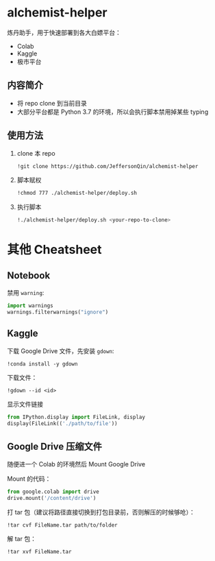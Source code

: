 # alchemist-helper

炼丹助手，用于快速部署到各大白嫖平台：

* Colab
* Kaggle
* 极市平台

## 内容简介

* 将 repo clone 到当前目录
* 大部分平台都是 Python 3.7 的环境，所以会执行脚本禁用掉某些 typing

## 使用方法

1. clone 本 repo
   ```bash
   !git clone https://github.com/JeffersonQin/alchemist-helper
   ```
2. 脚本赋权
   ```bash
   !chmod 777 ./alchemist-helper/deploy.sh
   ```
3. 执行脚本
   ```bash
   !./alchemist-helper/deploy.sh <your-repo-to-clone>
   ```

# 其他 Cheatsheet

## Notebook

禁用 `warning`:

```python
import warnings
warnings.filterwarnings("ignore")
```

## Kaggle

下载 Google Drive 文件，先安装 `gdown`:

```
!conda install -y gdown
```

下载文件：

```
!gdown --id <id>
```

显示文件链接

```python
from IPython.display import FileLink, display
display(FileLink(('./path/to/file'))
```

## Google Drive 压缩文件

随便进一个 Colab 的环境然后 Mount Google Drive

Mount 的代码：

```python
from google.colab import drive
drive.mount('/content/drive')
```

打 tar 包（建议将路径直接切换到打包目录前，否则解压的时候够呛）：

```
!tar cvf FileName.tar path/to/folder
```

解 tar 包：

```
!tar xvf FileName.tar
```
